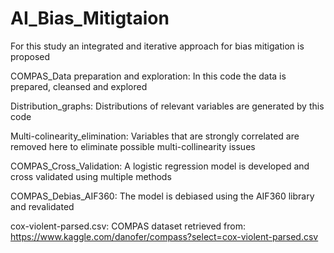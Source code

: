 # AI_Bias_Mitigtaion
For this study an integrated and iterative approach for bias mitigation is proposed

COMPAS_Data preparation and exploration:
In this code the data is prepared, cleansed and explored

Distribution_graphs:
Distributions of relevant variables are generated by this code

Multi-colinearity_elimination:
Variables that are strongly correlated are removed here to eliminate possible multi-collinearity issues

COMPAS_Cross_Validation:
A logistic regression model is developed and cross validated using multiple methods

COMPAS_Debias_AIF360:
The model is debiased using the AIF360 library and revalidated

cox-violent-parsed.csv:
COMPAS dataset retrieved from: https://www.kaggle.com/danofer/compass?select=cox-violent-parsed.csv



